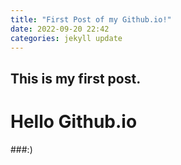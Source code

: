```yaml
---
title: "First Post of my Github.io!"
date: 2022-09-20 22:42
categories: jekyll update
---
```


This is my first post.
-----------------------

Hello Github.io
==================


###:)
